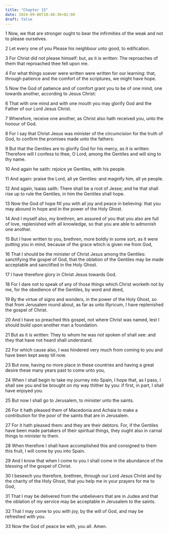 ```yaml
---
title: "Chapter 15"
date: 2024-09-06T18:40:36+02:00
draft: false
---
```




1 Now, we that are stronger ought to bear the infirmities of the weak and not to please ourselves.

2 Let every one of you Please his neighbour unto good, to edification.

3 For Christ did not please himself: but, as it is written: The reproaches of them that reproached thee fell upon me.

4 For what things soever were written were written for our learning: that, through patience and the comfort of the scriptures, we might have hope.

5 Now the God of patience and of comfort grant you to be of one mind, one towards another, according to Jesus Christ:

6 That with one mind and with one mouth you may glorify God and the Father of our Lord Jesus Christ.

7 Wherefore, receive one another, as Christ also hath received you, unto the honour of God.

8 For I say that Christ Jesus was minister of the circumcision for the truth of God, to confirm the promises made unto the fathers:

9 But that the Gentiles are to glorify God for his mercy, as it is written: Therefore will I confess to thee, O Lord, among the Gentiles and will sing to thy name.

10 And again he saith: rejoice ye Gentiles, with his people.

11 And again: praise the Lord, all ye Gentiles: and magnify him, all ye people.

12 And again, Isaias saith: There shall be a root of Jesse; and he that shall rise up to rule the Gentiles, in him the Gentiles shall hope.

13 Now the God of hope fill you with all joy and peace in believing: that you may abound in hope and in the power of the Holy Ghost.

14 And I myself also, my brethren, am assured of you that you also are full of love, replenished with all knowledge, so that you are able to admonish one another.

15 But I have written to you, brethren, more boldly in some sort, as it were putting you in mind, because of the grace which is given me from God,

16 That I should be the minister of Christ Jesus among the Gentiles: sanctifying the gospel of God, that the oblation of the Gentiles may be made acceptable and sanctified in the Holy Ghost.

17 I have therefore glory in Christ Jesus towards God.

18 For I dare not to speak of any of those things which Christ worketh not by me, for the obedience of the Gentiles, by word and deed,

19 By the virtue of signs and wonders, in the power of the Holy Ghost, so that from Jerusalem round about, as far as unto Illyricum, I have replenished the gospel of Christ.

20 And I have so preached this gospel, not where Christ was named, lest I should build upon another man a foundation.

21 But as it is written: They to whom he was not spoken of shall see: and they that have not heard shall understand.

22 For which cause also, I was hindered very much from coming to you and have been kept away till now.

23 But now, having no more place in these countries and having a great desire these many years past to come unto you,

24 When I shall begin to take my journey into Spain, I hope that, as I pass, I shall see you and be brought on my way thither by you: if first, in part, I shall have enjoyed you.

25 But now I shall go to Jerusalem, to minister unto the saints.

26 For it hath pleased them of Macedonia and Achaia to make a contribution for the poor of the saints that are in Jerusalem.

27 For it hath pleased them: and they are their debtors. For, if the Gentiles have been made partakers of their spiritual things, they ought also in carnal things to minister to them.

28 When therefore I shall have accomplished this and consigned to them this fruit, I will come by you into Spain.

29 And I know that when I come to you I shall come in the abundance of the blessing of the gospel of Christ.

30 I beseech you therefore, brethren, through our Lord Jesus Christ and by the charity of the Holy Ghost, that you help me in your prayers for me to God,

31 That I may be delivered from the unbelievers that are in Judea and that the oblation of my service may be acceptable in Jerusalem to the saints.

32 That I may come to you with joy, by the will of God, and may be refreshed with you.

33 Now the God of peace be with, you all. Amen.

